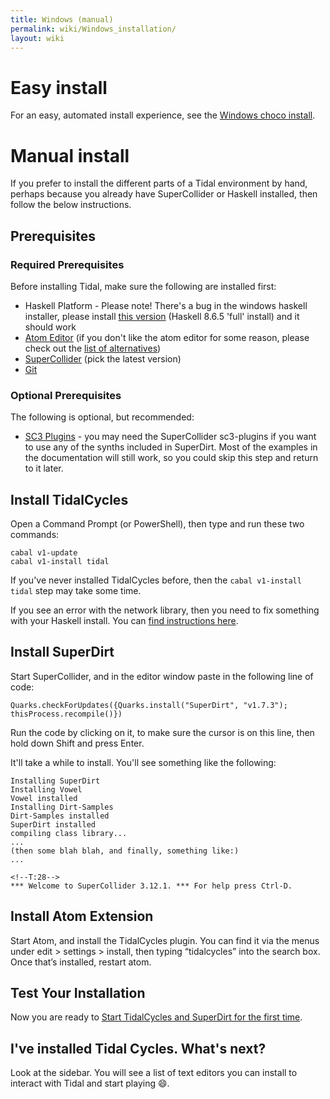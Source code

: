 ```yaml
---
title: Windows (manual)
permalink: wiki/Windows_installation/
layout: wiki
---
```


<translate>

# Easy install

For an easy, automated install experience, see the [Windows choco
install](/wiki/Windows_choco_install "wikilink").

# Manual install

If you prefer to install the different parts of a Tidal environment by
hand, perhaps because you already have SuperCollider or Haskell
installed, then follow the below instructions.

## Prerequisites

### Required Prerequisites

Before installing Tidal, make sure the following are installed first:

-   Haskell Platform - Please note! There's a bug in the windows haskell
    installer, please install [this
    version](https://downloads.haskell.org/platform/8.6.5/HaskellPlatform-8.6.5-core-x86_64-setup.exe)
    (Haskell 8.6.5 'full' install) and it should work
-   [Atom Editor](https://atom.io/) (if you don't like the atom editor
    for some reason, please check out the [list of
    alternatives](/wiki/List_of_tidal_editors "wikilink"))
-   [SuperCollider](https://supercollider.github.io/downloads) (pick the
    latest version)
-   [Git](https://git-scm.com/)

### Optional Prerequisites

The following is optional, but recommended:

-   [SC3 Plugins](https://supercollider.github.io/sc3-plugins/) - you
    may need the SuperCollider sc3-plugins if you want to use any of the
    synths included in SuperDirt. Most of the examples in the
    documentation will still work, so you could skip this step and
    return to it later.

## Install TidalCycles

Open a Command Prompt (or PowerShell), then type and run these two
commands:

`cabal v1-update`  
`cabal v1-install tidal`

If you've never installed TidalCycles before, then the
`cabal v1-install tidal` step may take some time.

If you see an error with the network library, then you need to fix
something with your Haskell install. You can [find instructions
here](https://forum.toplap.org/t/trouble-launching-tidal-in-atom/678/3).

## Install SuperDirt

Start SuperCollider, and in the editor window paste in the following
line of code:

    Quarks.checkForUpdates({Quarks.install("SuperDirt", "v1.7.3"); thisProcess.recompile()})

Run the code by clicking on it, to make sure the cursor is on this line,
then hold down Shift and press Enter.

It'll take a while to install. You'll see something like the following:

``` plaintext
Installing SuperDirt
Installing Vowel
Vowel installed
Installing Dirt-Samples
Dirt-Samples installed
SuperDirt installed
compiling class library...
...
(then some blah blah, and finally, something like:)
...

<!--T:28-->
*** Welcome to SuperCollider 3.12.1. *** For help press Ctrl-D.
```

## Install Atom Extension

Start Atom, and install the TidalCycles plugin. You can find it via the
menus under edit \> settings \> install, then typing “tidalcycles” into
the search box. Once that’s installed, restart atom.

## Test Your Installation

Now you are ready to [Start TidalCycles and SuperDirt for the first
time](/wiki/Start_tidalcycles_and_superdirt_for_the_first_time "wikilink").
</translate>

## I've installed Tidal Cycles. What's next?

Look at the sidebar. You will see a list of text editors you can install to interact with Tidal and start playing :smile:.
